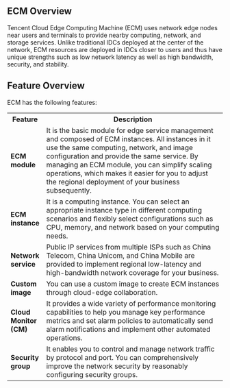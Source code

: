 
## ECM Overview
Tencent Cloud Edge Computing Machine (ECM) uses network edge nodes near users and terminals to provide nearby computing, network, and storage services. Unlike traditional IDCs deployed at the center of the network, ECM resources are deployed in IDCs closer to users and thus have unique strengths such as low network latency as well as high bandwidth, security, and stability.


## Feature Overview

ECM has the following features:
<table>
	<tr><th style="width: 15%;">Feature</th><th>Description</th></tr>
	<tr><td><b>ECM module</b></td><td>It is the basic module for edge service management and composed of ECM instances. All instances in it use the same computing, network, and image configuration and provide the same service. By managing an ECM module, you can simplify scaling operations, which makes it easier for you to adjust the regional deployment of your business subsequently.</td></tr>
	<tr><td><b>ECM instance</b></td><td>It is a computing instance. You can select an appropriate instance type in different computing scenarios and flexibly select configurations such as CPU, memory, and network based on your computing needs.</td></tr>
	<tr><td><b>Network service</b></td><td>Public IP services from multiple ISPs such as China Telecom, China Unicom, and China Mobile are provided to implement regional low-latency and high-bandwidth network coverage for your business.</td></tr>
	<tr><td><b>Custom image</b></td><td>You can use a custom image to create ECM instances through cloud-edge collaboration.</td></tr>
	<tr><td><b>Cloud Monitor (CM)</b></td><td>It provides a wide variety of performance monitoring capabilities to help you manage key performance metrics and set alarm policies to automatically send alarm notifications and implement other automated operations.</td></tr>
	<tr><td><b>Security group</b></td><td>It enables you to control and manage network traffic by protocol and port. You can comprehensively improve the network security by reasonably configuring security groups.</td></tr>
</table>



